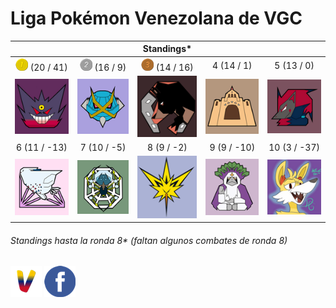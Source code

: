 # Liga Pokémon Venezolana de VGC

| | | Standings* | | |
:---: | :---: | :---: | :---: | :---:
![1st place][first] (20 / 41) | ![2nd place][second] (16 / 9) | ![3rd place][third] (14 / 16) | 4 (14 / 1) | 5 (13 / 0)
![Broken Riders][br] | ![Mega Meta Mercenaries][mmm] | ![Rinconada Racers][rr] | ![Secta Palossand][sp] | ![Televen Illusion][ti]
6 (11 / -13) | 7 (10 / -5) | 8 (9 / -2) | 9 (9 / -10) | 10 (3 / -37)
![Full Breakers][fb] | ![Araquanid Shot][as] | ![Catatumbos Lake Rage][clr] | ![Orangurus Council][oc] | ![Destiel Gaming][dg]

###### Standings hasta la ronda 8* (faltan algunos combates de ronda 8)

[![Home][web]](https://jalexl07.github.io/ "Home") [![Grupo de Facebook][facebook]](https://www.facebook.com/groups/775600862589935/ "Grupo de Facebook")

[rr]: https://github.com/JAlexL07/JAlexL07.github.io/raw/master/images/rr.png "Rinconada Racers"
[mmm]: https://github.com/JAlexL07/JAlexL07.github.io/raw/master/images/mmm.png "Mega Meta Mercenaries"
[as]: https://github.com/JAlexL07/JAlexL07.github.io/raw/master/images/as.png "Araquanid Shot"
[ti]: https://github.com/JAlexL07/JAlexL07.github.io/raw/master/images/ti.png "Televen Illusion"
[br]: https://github.com/JAlexL07/JAlexL07.github.io/raw/master/images/br.png "Broken Riders"
[sp]: https://github.com/JAlexL07/JAlexL07.github.io/raw/master/images/sp.png "Secta Palossand"
[oc]: https://github.com/JAlexL07/JAlexL07.github.io/raw/master/images/oc.png "Orangurus Council"
[dg]: https://github.com/JAlexL07/JAlexL07.github.io/raw/master/images/dg.png "Destiel Gaming"
[clr]: https://github.com/JAlexL07/JAlexL07.github.io/raw/master/images/clr.png "Catatumbos Lake Rage"
[fb]: https://github.com/JAlexL07/JAlexL07.github.io/raw/master/images/fb.png "Full Breakers"

[facebook]: https://github.com/JAlexL07/JAlexL07.github.io/raw/master/images/fb-icon.png "Grupo de Facebook"
[web]: https://github.com/JAlexL07/JAlexL07.github.io/raw/master/images/web-icon.png "Home"
[first]: https://github.com/JAlexL07/JAlexL07.github.io/raw/master/images/badge/primero1.png "First"
[second]: https://github.com/JAlexL07/JAlexL07.github.io/raw/master/images/badge/segundo1.png "Second"
[third]: https://github.com/JAlexL07/JAlexL07.github.io/raw/master/images/badge/tercero1.png "Third"